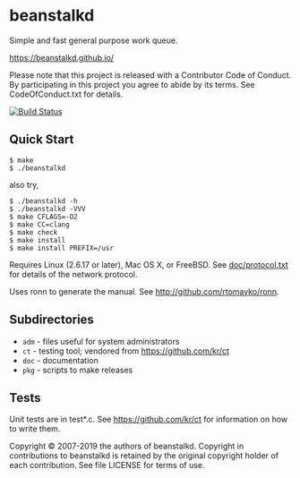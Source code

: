 # beanstalkd

Simple and fast general purpose work queue.

https://beanstalkd.github.io/

Please note that this project is released with a Contributor
Code of Conduct. By participating in this project you agree
to abide by its terms. See CodeOfConduct.txt for details.

[![Build Status](https://travis-ci.org/beanstalkd/beanstalkd.svg?branch=master)](https://travis-ci.org/beanstalkd/beanstalkd)

## Quick Start

    $ make
    $ ./beanstalkd


also try,

    $ ./beanstalkd -h
    $ ./beanstalkd -VVV
    $ make CFLAGS=-O2
    $ make CC=clang
    $ make check
    $ make install
    $ make install PREFIX=/usr

Requires Linux (2.6.17 or later), Mac OS X, or FreeBSD.
See [doc/protocol.txt](https://github.com/beanstalkd/beanstalkd/blob/master/doc/protocol.txt) 
for details of the network protocol.

Uses ronn to generate the manual.
See http://github.com/rtomayko/ronn.


## Subdirectories

- `adm`	- files useful for system administrators
- `ct`	- testing tool; vendored from https://github.com/kr/ct
- `doc`	- documentation
- `pkg`	- scripts to make releases


## Tests

Unit tests are in test*.c. See https://github.com/kr/ct for
information on how to write them.


Copyright © 2007-2019 the authors of beanstalkd.
Copyright in contributions to beanstalkd is retained
by the original copyright holder of each contribution.
See file LICENSE for terms of use.

